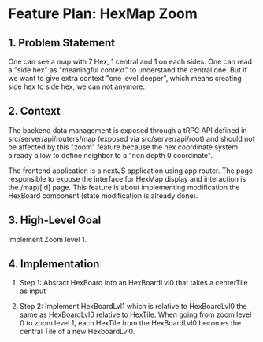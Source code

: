 # Feature Plan: HexMap Zoom

## 1. Problem Statement

One can see a map with 7 Hex, 1 central and 1 on each sides. One can read a "side hex" as "meaningful context" to understand the central one. But if we want to give extra context "one level deeper", which means creating side hex to side hex, we can not anymore.

## 2. Context

The backend data management is exposed through a tRPC API defined in src/server/api/routers/map (exposed via src/server/api/root) and should not be affected by this "zoom" feature because the hex coordinate system already allow to define neighbor to a "non depth 0 coordinate".

The frontend application is a nextJS application using app router. The page responsible to expose the interface for HexMap display and interaction is the /map/[id] page. This feature is about implementing modification the HexBoard component (state modification is already done).

## 3. High-Level Goal

Implement Zoom level 1.

## 4. Implementation

1. Step 1: Absract HexBoard into an HexBoardLvl0 that takes a centerTile as input

2. Step 2: Implement HexBoardLvl1 which is relative to HexBoardLvl0 the same as HexBoardLvl0 relative to HexTile. When going from zoom level 0 to zoom level 1, each HexTile from the HexBoardLvl0 becomes the central Tile of a new HexboardLvl0.
